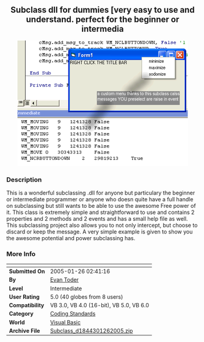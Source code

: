 ﻿<div align="center">

## Subclass dll  for dummies  \[very easy to use and understand\.  perfect for the beginner or intermedia

<img src="PIC200512609201425.gif">
</div>

### Description

This is a wonderful subclassing .dll for anyone but particulary the beginner or intermediate programmer or anyone who doesn quite have a full handle on subclassing but still wants to be able to use the awesome Free power of it. This class is extremely simple and straightforward to use and contains 2 properties and 2 methods and 2 events and has a small help file as well. This subclassing project also allows you to not only intercept, but choose to discard or keep the message. A very simple example is given to show you the awesome potential and power subclassing has.
 
### More Info
 


<span>             |<span>
---                |---
**Submitted On**   |2005-01-26 02:41:16
**By**             |[Evan Toder](https://github.com/Planet-Source-Code/PSCIndex/blob/master/ByAuthor/evan-toder.md)
**Level**          |Intermediate
**User Rating**    |5.0 (40 globes from 8 users)
**Compatibility**  |VB 3\.0, VB 4\.0 \(16\-bit\), VB 5\.0, VB 6\.0
**Category**       |[Coding Standards](https://github.com/Planet-Source-Code/PSCIndex/blob/master/ByCategory/coding-standards__1-43.md)
**World**          |[Visual Basic](https://github.com/Planet-Source-Code/PSCIndex/blob/master/ByWorld/visual-basic.md)
**Archive File**   |[Subclass\_d1844301262005\.zip](https://github.com/Planet-Source-Code/evan-toder-subclass-dll-for-dummies-very-easy-to-use-and-understand-perfect-for-the-beginn__1-58504/archive/master.zip)








